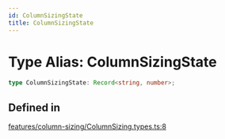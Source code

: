 ```yaml
---
id: ColumnSizingState
title: ColumnSizingState
---
```


# Type Alias: ColumnSizingState

```ts
type ColumnSizingState: Record<string, number>;
```

## Defined in

[features/column-sizing/ColumnSizing.types.ts:8](https://github.com/TanStack/table/blob/b1e6b79157b0debc7222660572b06c8b857f4605/packages/table-core/src/features/column-sizing/ColumnSizing.types.ts#L8)

